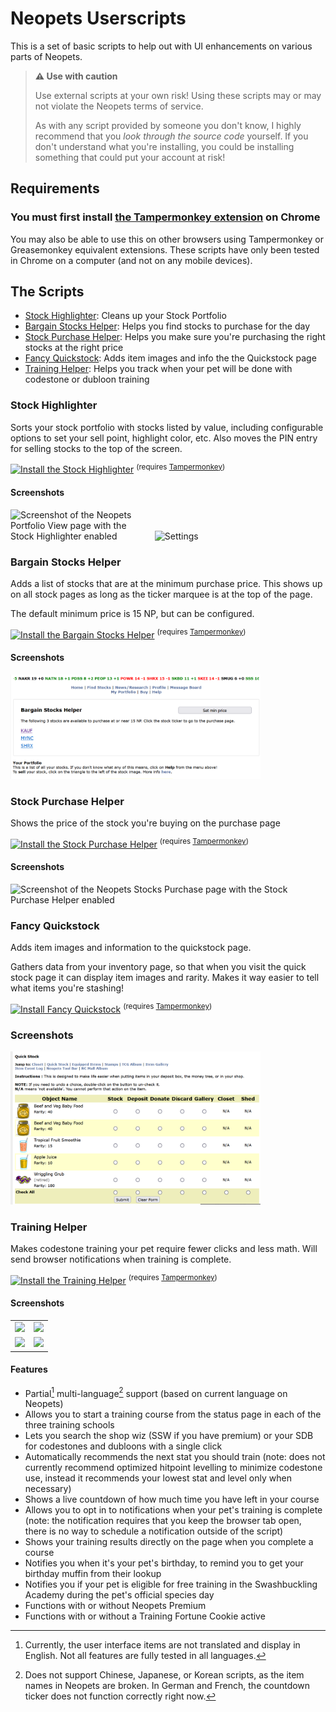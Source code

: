 # Neopets Userscripts

This is a set of basic scripts to help out with UI enhancements on various parts of Neopets.

> **⚠️ Use with caution**
>
> Use external scripts at your own risk! Using these scripts may or may not violate the Neopets terms of service.
>
> As with any script provided by someone you don't know, I highly recommend that you _look through the source code_ yourself.
> If you don't understand what you're installing, you could be installing something that could put your account at risk!

## Requirements

### You must first install [the Tampermonkey extension](https://chrome.google.com/webstore/detail/tampermonkey/dhdgffkkebhmkfjojejmpbldmpobfkfo) on Chrome

You may also be able to use this on other browsers using Tampermonkey or Greasemonkey equivalent extensions. These scripts have only been tested in Chrome on a computer (and not on any mobile devices).

## The Scripts

- [Stock Highlighter](#stock-highlighter): Cleans up your Stock Portfolio
- [Bargain Stocks Helper](#bargain-stocks-helper): Helps you find stocks to purchase for the day
- [Stock Purchase Helper](#stock-purchase-helper): Helps you make sure you're purchasing the right stocks at the right price
- [Fancy Quickstock](#fancy-quickstock): Adds item images and info the the Quickstock page
- [Training Helper](#training-helper): Helps you track when your pet will be done with codestone or dubloon training

### Stock Highlighter

Sorts your stock portfolio with stocks listed by value, including configurable options to set your sell point, highlight color, etc. Also moves the PIN entry for selling stocks to the top of the screen.

[![Install the Stock Highlighter](https://img.shields.io/static/v1?label=&message=Install+Stock+Highlighter&color=2ea44f&style=for-the-badge)](https://github.com/Meerca/Neopets-Userscripts/raw/main/stock-highlighter.user.js)
<sup>(requires [Tampermonkey](https://chrome.google.com/webstore/detail/tampermonkey/dhdgffkkebhmkfjojejmpbldmpobfkfo))</sup>

#### Screenshots

<img style="width: 400px; max-width: 45%;" alt="Screenshot of the Neopets Portfolio View page with the Stock Highlighter enabled" src="https://user-images.githubusercontent.com/563879/160717689-022387c2-e5ed-42bf-a640-808512d07c41.png"> <img style="width: 400px; max-width: 45%;" alt="Settings" src="https://user-images.githubusercontent.com/563879/160717551-5b7ad85f-b0f0-4df8-ba85-8d73ae5c42f7.png">

### Bargain Stocks Helper

Adds a list of stocks that are at the minimum purchase price. This shows up on all stock pages as long as the ticker marquee is at the top of the page.

The default minimum price is 15 NP, but can be configured.

[![Install the Bargain Stocks Helper](https://img.shields.io/static/v1?label=&message=Install+Bargain+Stocks+Helper&color=2ea44f&style=for-the-badge)](https://github.com/Meerca/Neopets-Userscripts/raw/main/bargain-stocks.user.js)
<sup>(requires [Tampermonkey](https://chrome.google.com/webstore/detail/tampermonkey/dhdgffkkebhmkfjojejmpbldmpobfkfo))</sup>

#### Screenshots

<img style="width: 400px; max-width: 100%" alt="Screenshot of the Neopets Stocks page with the Bargain Stocks Helper enabled" src="screenshots/bargain-stocks-helper-v1.png">

### Stock Purchase Helper

Shows the price of the stock you're buying on the purchase page

[![Install the Stock Purchase Helper](https://img.shields.io/static/v1?label=&message=Install+Stock+Purchase+Helper&color=2ea44f&style=for-the-badge)](https://github.com/Meerca/Neopets-Userscripts/raw/main/stock-price.user.js)
<sup>(requires [Tampermonkey](https://chrome.google.com/webstore/detail/tampermonkey/dhdgffkkebhmkfjojejmpbldmpobfkfo))</sup>

#### Screenshots

<img style="width: 400px; max-width: 100%" alt="Screenshot of the Neopets Stocks Purchase page with the Stock Purchase Helper enabled" src="https://user-images.githubusercontent.com/563879/160718071-572e3385-bc8c-455f-bad4-e60e697f826a.png">

### Fancy Quickstock

Adds item images and information to the quickstock page.

Gathers data from your inventory page, so that when you visit the quick stock page it can display item images and rarity. Makes it way easier to tell what items you're stashing!

[![Install Fancy Quickstock](https://img.shields.io/static/v1?label=&message=Install+Fancy+Quickstock&color=2ea44f&style=for-the-badge)](https://github.com/Meerca/Neopets-Userscripts/raw/main/quickstock.user.js)
<sup>(requires [Tampermonkey](https://chrome.google.com/webstore/detail/tampermonkey/dhdgffkkebhmkfjojejmpbldmpobfkfo))</sup>

### Screenshots

<img style="width: 400px; max-width: 100%" alt="Screenshot of the Neopets Quickstock table with the Fancy Quickstock script running" src="screenshots/quickstock.png" />


### Training Helper

Makes codestone training your pet require fewer clicks and less math. Will send browser notifications when training is complete.

[![Install the Training Helper](https://img.shields.io/static/v1?label=&message=Install+Training+Helper&color=bbe026&style=for-the-badge)](https://github.com/Meerca/Neopets-Userscripts/raw/main/training-helper.user.js)
<sup>(requires [Tampermonkey](https://chrome.google.com/webstore/detail/tampermonkey/dhdgffkkebhmkfjojejmpbldmpobfkfo))</sup>

#### Screenshots

<table><tr><td><img src="https://github.com/user-attachments/assets/31e7d2d1-9922-443c-bf07-3893322aa17c" /></td>
<td><img src="https://github.com/user-attachments/assets/ada7daee-7525-4cc6-9402-a83a1efc8d23" /></td></tr>
<tr><td><img src="https://github.com/user-attachments/assets/8f31c072-6f23-4f64-ad0a-89466f360d8d"></td><td><img src="https://github.com/user-attachments/assets/9097a207-19d6-42f3-a7d2-c3d5887013f8"></td></tr></table>


#### Features
* Partial[^1] multi-language[^2] support (based on current language on Neopets)
* Allows you to start a training course from the status page in each of the three training schools
* Lets you search the shop wiz (SSW if you have premium) or your SDB for codestones and dubloons with a single click  
* Automatically recommends the next stat you should train (note: does not currently recommend optimized hitpoint levelling to minimize codestone use, instead it recommends your lowest stat and level only when necessary)
* Shows a live countdown of how much time you have left in your course
* Allows you to opt in to notifications when your pet's training is complete (note: the notification requires that you keep the browser tab open, there is no way to schedule a notification outside of the script)
* Shows your training results directly on the page when you complete a course
* Notifies you when it's your pet's birthday, to remind you to get your birthday muffin from their lookup
* Notifies you if your pet is eligible for free training in the Swashbuckling Academy during the pet's official species day
* Functions with or without Neopets Premium
* Functions with or without a Training Fortune Cookie active

[^1]: Currently, the user interface items are not translated and display in English. Not all features are fully tested in all languages.
[^2]: Does not support Chinese, Japanese, or Korean scripts, as the item names in Neopets are broken. In German and French, the countdown ticker does not function correctly right now.
